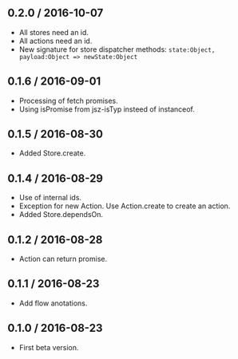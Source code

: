0.2.0 / 2016-10-07
------------------
- All stores need an id.
- All actions need an id.
- New signature for store dispatcher methods: 
  ```state:Object, payload:Object => newState:Object```


0.1.6 / 2016-09-01
------------------
- Processing of fetch promises.
- Using isPromise from jsz-isTyp insteed of instanceof.

0.1.5 / 2016-08-30
------------------
- Added Store.create.

0.1.4 / 2016-08-29
------------------
- Use of internal ids.
- Exception for new Action. Use Action.create to create an action.
- Added Store.dependsOn.

0.1.2 / 2016-08-28
------------------
- Action can return promise.

0.1.1 / 2016-08-23
------------------
- Add flow anotations.

0.1.0 / 2016-08-23
------------------
- First beta version.
